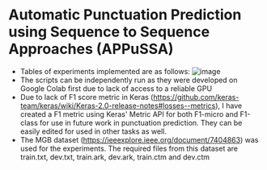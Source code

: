 # Automatic Punctuation Prediction using Sequence to Sequence Approaches (APPuSSA)

* Tables of experiments implemented are as follows:
![image](https://user-images.githubusercontent.com/43485111/116096065-89825200-a6db-11eb-8741-c44dfcf7889e.png)
* The scripts can be independently run as they were developed on Google Colab first due to lack of access to a reliable GPU
* Due to lack of F1 score metric in Keras (https://github.com/keras-team/keras/wiki/Keras-2.0-release-notes#losses--metrics), I have created a F1 metric using Keras' Metric API for both F1-micro and F1-class for use in future work in punctuation prediction. They can be easily edited for used in other tasks as well.
* The MGB dataset (https://ieeexplore.ieee.org/document/7404863) was used for the experiments. The required files from this dataset are train.txt, dev.txt, train.ark, dev.ark, train.ctm and dev.ctm

